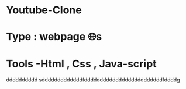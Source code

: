# Youtube-Clone
# Type : webpage 🌐s
# Tools -Html , Css , Java-script 
dddddddddd
sdddddddddddddfdddddddddddddddddddddddddfddddg